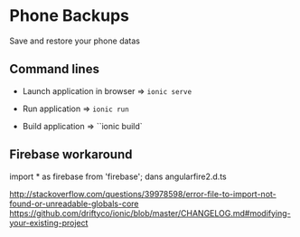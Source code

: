 # Phone Backups

Save and restore your phone datas

## Command lines

* Launch application in browser => `ionic serve`

* Run application => `ionic run`

* Build application => ``ionic build`

## Firebase workaround
import * as firebase from 'firebase'; dans angularfire2.d.ts

http://stackoverflow.com/questions/39978598/error-file-to-import-not-found-or-unreadable-globals-core
https://github.com/driftyco/ionic/blob/master/CHANGELOG.md#modifying-your-existing-project
